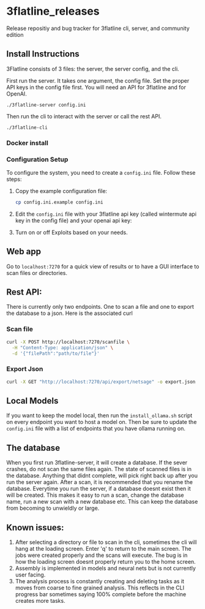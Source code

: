 # 3flatline_releases
Release repositiy and bug tracker for 3flatline cli, server, and community edition


## Install Instructions

3Flatline consists of 3 files: the server, the server config, and the cli.

First run the server. It takes one argument, the config file. Set the proper API keys in the config file first. You will need an API for 3flatline and for OpenAI.

`./3flatline-server config.ini`

Then run the cli to interact with the server or call the rest API.

`./3flatline-cli`

### Docker install

### Configuration Setup

To configure the system, you need to create a `config.ini` file. Follow these steps:

1. Copy the example configuration file:
   ```bash
   cp config.ini.example config.ini
   ```

2. Edit the `config.ini` file with your 3flatline api key (called wintermute api key in the config file) and your openai api key:

3. Turn on or off Exploits based on your needs.

## Web app

Go to `localhost:7270` for a quick view of results or to have a GUI interface to scan files or directories.

## Rest API:
There is currently only two endpoints. One to scan a file and one to export the database to a json. Here is the associated curl

### Scan file

```bash
curl -X POST http://localhost:7270/scanfile \
  -H "Content-Type: application/json" \
  -d '{"filePath":"path/to/file"}'
```

### Export Json

```bash
curl -X GET "http://localhost:7270/api/export/netsage" -o export.json
```

## Local Models

If you want to keep the model local, then run the `install_ollama.sh` script on every endpoint you want to host a model on. Then be sure to update the `config.ini` file with a list of endpoints that you have ollama running on.

## The database

When you first run 3flatline-server, it will create a database. If the sever crashes, do not scan the same files again. The state of scanned files is in the database. Anything that didnt complete, will pick right back up after you run the server again. After a scan, it is recommended that you rename the database. Everytime you run the server, if a database doesnt exist then it will be created. This makes it easy to run a scan, change the database name, run a new scan with a new database etc. This can keep the database from becoming to unwieldly or large.


## Known issues:
1. After selecting a directory or file to scan in the cli, sometimes the cli will hang at the loading screen. Enter 'q' to return to the main screen. The jobs were created properly and the scans will execute. The bug is in how the loading screen doesnt properly return you to the home screen.
1. Assembly is implemented in models and neural nets but is not currently user facing.
1. The analysis process is constantly creating and deleting tasks as it moves from coarse to fine grained analysis. This reflects in the CLI progress bar sometimes saying 100% complete before the machine creates more tasks.
